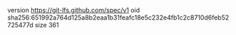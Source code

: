 version https://git-lfs.github.com/spec/v1
oid sha256:651992a764d125a8b2eaa1b31feafc18e5c232e4fb1c2c8710d6feb52725477d
size 361
